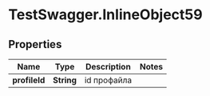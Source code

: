 # TestSwagger.InlineObject59

## Properties

Name | Type | Description | Notes
------------ | ------------- | ------------- | -------------
**profileId** | **String** | id профайла | 


